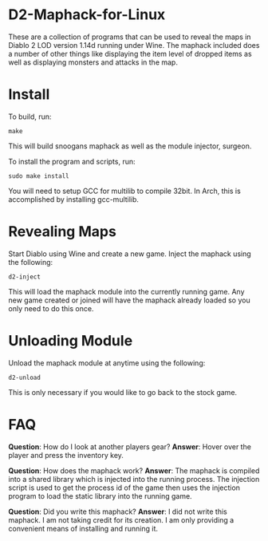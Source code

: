 # D2-Maphack-for-Linux
These are a collection of programs that can be used to reveal the maps in Diablo 2 LOD
version 1.14d running under Wine. The maphack included does a number of other things
like displaying the item level of dropped items as well as displaying monsters and attacks
in the map.

# Install
To build, run:

`make`

This will build snoogans maphack as well as the module injector, surgeon.

To install the program and scripts, run:

`sudo make install`

You will need to setup GCC for multilib to compile 32bit. In Arch, this is accomplished
by installing gcc-multilib.

# Revealing Maps
Start Diablo using Wine and create a new game. Inject the maphack using the following:

`d2-inject`

This will load the maphack module into the currently running game. Any new game created
or joined will have the maphack already loaded so you only need to do this once.

# Unloading Module
Unload the maphack module at anytime using the following:

`d2-unload`

This is only necessary if you would like to go back to the stock game.

# FAQ
**Question**: How do I look at another players gear?
**Answer**: Hover over the player and press the inventory key.

**Question**: How does the maphack work?
**Answer**: The maphack is compiled into a shared library which is injected into the
running process. The injection script is used to get the process id of the game
then uses the injection program to load the static library into the running
game.

**Question**: Did you write this maphack?
**Answer**: I did not write this maphack. I am not taking credit for its creation. I am
only providing a convenient means of installing and running it.
